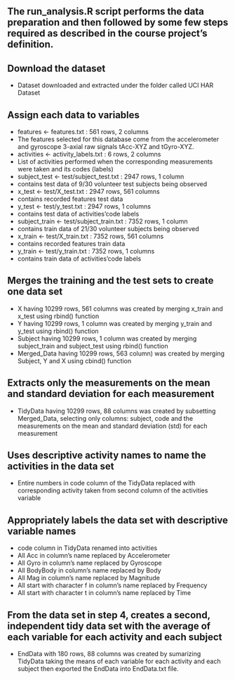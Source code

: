 ## The run_analysis.R script performs the data preparation and then followed by some few steps required as described in the course project’s definition.

## Download the dataset
* Dataset downloaded and extracted under the folder called UCI HAR Dataset

## Assign each data to variables
* features <- features.txt : 561 rows, 2 columns
* The features selected for this database come from the accelerometer and gyroscope 3-axial raw signals tAcc-XYZ and tGyro-XYZ.
* activities <- activity_labels.txt : 6 rows, 2 columns
* List of activities performed when the corresponding measurements were taken and its codes (labels)
* subject_test <- test/subject_test.txt : 2947 rows, 1 column
* contains test data of 9/30 volunteer test subjects being observed
* x_test <- test/X_test.txt : 2947 rows, 561 columns
* contains recorded features test data
* y_test <- test/y_test.txt : 2947 rows, 1 columns
* contains test data of activities’code labels
* subject_train <- test/subject_train.txt : 7352 rows, 1 column
* contains train data of 21/30 volunteer subjects being observed
* x_train <- test/X_train.txt : 7352 rows, 561 columns
* contains recorded features train data
* y_train <- test/y_train.txt : 7352 rows, 1 columns
* contains train data of activities’code labels

## Merges the training and the test sets to create one data set
* X having 10299 rows, 561 columns was created by merging x_train and x_test using rbind() function
* Y having 10299 rows, 1 column was created by merging y_train and y_test using rbind() function
* Subject having 10299 rows, 1 column was created by merging subject_train and subject_test using rbind() function
* Merged_Data having 10299 rows, 563 column) was created by merging Subject, Y and X using cbind() function

## Extracts only the measurements on the mean and standard deviation for each measurement
* TidyData having 10299 rows, 88 columns was created by subsetting Merged_Data, selecting only columns: subject, code and the measurements on the mean and standard deviation (std) for each measurement

## Uses descriptive activity names to name the activities in the data set
* Entire numbers in code column of the TidyData replaced with corresponding activity taken from second column of the activities variable

## Appropriately labels the data set with descriptive variable names
* code column in TidyData renamed into activities
* All Acc in column’s name replaced by Accelerometer
* All Gyro in column’s name replaced by Gyroscope
* All BodyBody in column’s name replaced by Body
* All Mag in column’s name replaced by Magnitude
* All start with character f in column’s name replaced by Frequency
* All start with character t in column’s name replaced by Time

## From the data set in step 4, creates a second, independent tidy data set with the average of each variable for each activity and each subject
* EndData with 180 rows, 88 columns was created by sumarizing TidyData taking the means of each variable for each activity and each subject then exported the EndData into EndData.txt file.
